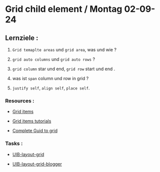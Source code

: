 # Grid child element / Montag 02-09-24

## Lernziele :

1. `Grid temaplte areas` und `grid area`, was und wie ?

2. `grid auto columns` und `grid auto rows` ?

3. `grid column` star und end, `grid row` start und end .

4. was ist `span` column und row in grid ?

5. `justify self`, `align self`, `place self`.

### Resources :

- [Grid items](https://www.w3schools.com/css/css_grid_item.asp)

- [Grid items tutorials](https://wiki.selfhtml.org/wiki/CSS/Tutorials/Grid/Grid-Items)

- [Complete Guid to grid](https://www.freecodecamp.org/news/complete-guide-to-css-grid/)

### Tasks :

- [UIB-layout-grid](https://classroom.github.com/a/uEFHj-rR)

- [UIB-layout-grid-blogger](https://classroom.github.com/a/bTfe7v9Z)
